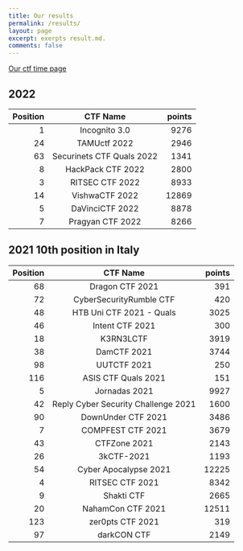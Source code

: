 ```yaml
---
title: Our results
permalink: /results/
layout: page
excerpt: exerpts result.md.
comments: false
---
```


[Our ctf time page](https://ctftime.org/team/140428)

## 2022

| Position | CTF Name          | points      |
|---------:|:-----------------:|------------:|
|1	|Incognito 3.0|	9276
|24	|TAMUctf 2022|	2946
|63	|Securinets CTF Quals 2022|	1341	
|8	|HackPack CTF 2022|	2800	
|3	|RITSEC CTF 2022	|8933 |
| 14	 |  VishwaCTF 2022	 |    12869     |
|	5	   |  DaVinciCTF 2022	 |    8878      |
| 7	   | 	Pragyan CTF 2022 |		8266      |

## 2021 10th position in Italy 

| Position | CTF Name          | points      |
|---------:|:-----------------:|------------:|
| 68	   | 	Dragon CTF 2021 |		391      |
| 72	   | CyberSecurityRumble CTF |	420      |
| 48	   | HTB Uni CTF 2021 - Quals |	3025      |
| 46	   | Intent CTF 2021 |	300      |
| 18	   | K3RN3LCTF |		3919      |
| 38	   | DamCTF 2021 |	3744      |
| 98	   | UUTCTF 2021 |	250      |
| 116	   | ASIS CTF Quals 2021 |	151      |
| 5	       | Jornadas 2021	     | 9927       |
| 42	   | Reply Cyber Security Challenge 2021 | 	1600 |
| 90       | DownUnder CTF 2021 | 3486   |
| 7        | COMPFEST CTF 2021 | 3679   |
| 43       | CTFZone 2021| 2143   |
| 26       | 3kCTF-2021 | 1193   |
| 54       | Cyber Apocalypse 2021 | 12225   |
| 4	       | RITSEC CTF 2021   | 8342        |
| 9        | Shakti CTF        | 2665        |
| 20       | NahamCon CTF 2021 | 12511       |
| 123      | zer0pts CTF 2021  | 319         |
| 97       | darkCON CTF       | 2149        |
